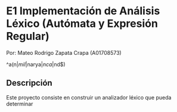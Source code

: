 # E1 Implementación de Análisis Léxico (Autómata y Expresión Regular)
Por: Mateo Rodrigo Zapata Crapa (A01708573)

^a(n$|mil$|narya$|nca$|nd$)

## Descripción
Este proyecto consiste en construir un analizador léxico que pueda determinar
